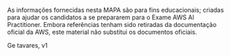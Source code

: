 As informações fornecidas nesta MAPA são para fins educacionais; criadas para ajudar os
candidatos a se prepararem para o Exame AWS AI Practitioner.
Embora referências tenham sido retiradas da documentação oficial da AWS, este material não
substitui os documentos oficiais.

Ge tavares, v1 
